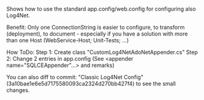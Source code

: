 Shows how to use the standard app.config/web.config for configuring also Log4Net.

Benefit:
Only one ConnectionString is easier to configure, to transform (deployment), to document - especially if you have a solution with more than one Host (WebService-Host; Unit-Tests; ...)

How ToDo:
Step 1: Create class "CustomLog4NetAdoNetAppender.cs"
Step 2: Change 2 entries in app.config (See <appender name="SQLCEAppender"...> and remarks)
 
You can also diff to commit: "Classic Log4Net Config" (3a10bae1e6e5d7175580093ca2324d270bb427f4) to see the small changes.
